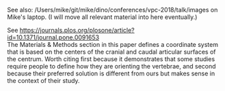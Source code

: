 See also: /Users/mike/git/mike/dino/conferences/vpc-2018/talk/images on Mike's laptop. (I will move all relevant material into here eventually.)

See https://journals.plos.org/plosone/article?id=10.1371/journal.pone.0091653  
The Materials & Methods section in this paper defines a coordinate system that is based on the centers of the cranial and caudal articular surfaces of the centrum. Worth citing first because it demonstrates that some studies require people to define how they are orienting the vertebrae, and second because their preferred solution is different from ours but makes sense in the context of their study.

